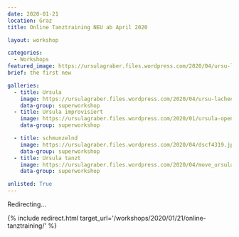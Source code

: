 ```yaml
---
date: 2020-01-21
location: Graz
title: Online Tanztraining NEU ab April 2020

layout: workshop

categories:
  - Workshops
featured_image: https://ursulagraber.files.wordpress.com/2020/04/ursu-lachend.jpg?w=1000&h=800&fit=crop
brief: the first new

galleries:
  - title: Ursula
    image: https://ursulagraber.files.wordpress.com/2020/04/ursu-lachend.jpg
    data-group: superworkshop
  - title: Ursula improvisiert
    image: https://ursulagraber.files.wordpress.com/2020/01/ursula-open-stage.jpg
    data-group: superworkshop

  - title: schmunzelnd
    image: https://ursulagraber.files.wordpress.com/2020/04/dscf4319.jpg
    data-group: superworkshop
  - title: Ursula tanzt
    image: https://ursulagraber.files.wordpress.com/2020/04/move_ursulagraber.jpg
    data-group: superworkshop

unlisted: True
---
```


Redirecting...

{% include redirect.html target_url='/workshops/2020/01/21/online-tanztraining/' %}
